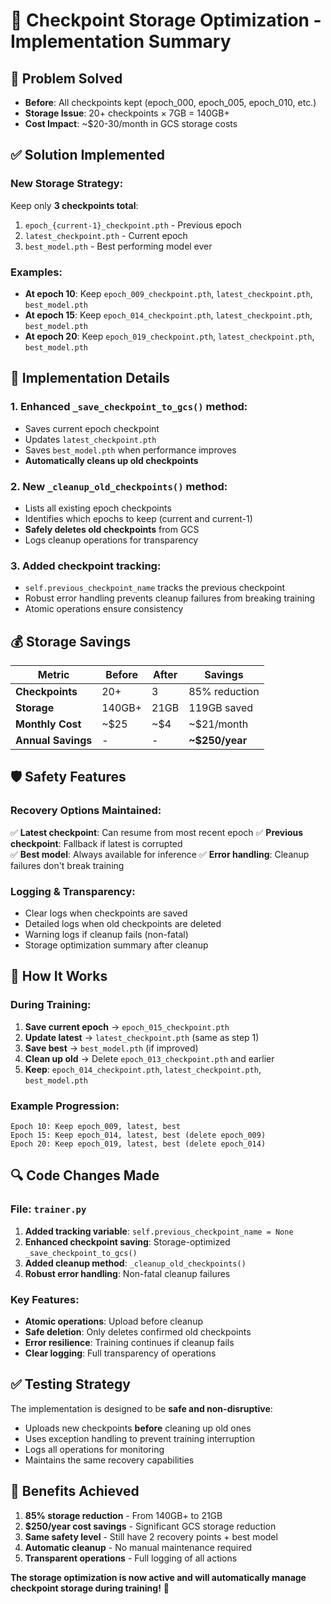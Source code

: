 # 💾 Checkpoint Storage Optimization - Implementation Summary

## 🎯 **Problem Solved**
- **Before**: All checkpoints kept (epoch_000, epoch_005, epoch_010, etc.)
- **Storage Issue**: 20+ checkpoints × 7GB = 140GB+ 
- **Cost Impact**: ~$20-30/month in GCS storage costs

## ✅ **Solution Implemented**

### **New Storage Strategy:**
Keep only **3 checkpoints total**:
1. `epoch_{current-1}_checkpoint.pth` - Previous epoch
2. `latest_checkpoint.pth` - Current epoch  
3. `best_model.pth` - Best performing model ever

### **Examples:**
- **At epoch 10**: Keep `epoch_009_checkpoint.pth`, `latest_checkpoint.pth`, `best_model.pth`
- **At epoch 15**: Keep `epoch_014_checkpoint.pth`, `latest_checkpoint.pth`, `best_model.pth`
- **At epoch 20**: Keep `epoch_019_checkpoint.pth`, `latest_checkpoint.pth`, `best_model.pth`

## 🔧 **Implementation Details**

### **1. Enhanced `_save_checkpoint_to_gcs()` method:**
- Saves current epoch checkpoint
- Updates `latest_checkpoint.pth`
- Saves `best_model.pth` when performance improves
- **Automatically cleans up old checkpoints**

### **2. New `_cleanup_old_checkpoints()` method:**
- Lists all existing epoch checkpoints
- Identifies which epochs to keep (current and current-1)
- **Safely deletes old checkpoints** from GCS
- Logs cleanup operations for transparency

### **3. Added checkpoint tracking:**
- `self.previous_checkpoint_name` tracks the previous checkpoint
- Robust error handling prevents cleanup failures from breaking training
- Atomic operations ensure consistency

## 💰 **Storage Savings**

| Metric | Before | After | Savings |
|--------|--------|-------|---------|
| **Checkpoints** | 20+ | 3 | 85% reduction |
| **Storage** | 140GB+ | 21GB | 119GB saved |
| **Monthly Cost** | ~$25 | ~$4 | ~$21/month |
| **Annual Savings** | - | - | **~$250/year** |

## 🛡️ **Safety Features**

### **Recovery Options Maintained:**
✅ **Latest checkpoint**: Can resume from most recent epoch
✅ **Previous checkpoint**: Fallback if latest is corrupted  
✅ **Best model**: Always available for inference
✅ **Error handling**: Cleanup failures don't break training

### **Logging & Transparency:**
- Clear logs when checkpoints are saved
- Detailed logs when old checkpoints are deleted
- Warning logs if cleanup fails (non-fatal)
- Storage optimization summary after cleanup

## 🚀 **How It Works**

### **During Training:**
1. **Save current epoch** → `epoch_015_checkpoint.pth`
2. **Update latest** → `latest_checkpoint.pth` (same as step 1)
3. **Save best** → `best_model.pth` (if improved)
4. **Clean up old** → Delete `epoch_013_checkpoint.pth` and earlier
5. **Keep**: `epoch_014_checkpoint.pth`, `latest_checkpoint.pth`, `best_model.pth`

### **Example Progression:**
```
Epoch 10: Keep epoch_009, latest, best
Epoch 15: Keep epoch_014, latest, best (delete epoch_009)
Epoch 20: Keep epoch_019, latest, best (delete epoch_014)
```

## 🔍 **Code Changes Made**

### **File: `trainer.py`**
1. **Added tracking variable**: `self.previous_checkpoint_name = None`
2. **Enhanced checkpoint saving**: Storage-optimized `_save_checkpoint_to_gcs()`
3. **Added cleanup method**: `_cleanup_old_checkpoints()`
4. **Robust error handling**: Non-fatal cleanup failures

### **Key Features:**
- **Atomic operations**: Upload before cleanup
- **Safe deletion**: Only deletes confirmed old checkpoints
- **Error resilience**: Training continues if cleanup fails
- **Clear logging**: Full transparency of operations

## ✅ **Testing Strategy**

The implementation is designed to be **safe and non-disruptive**:
- Uploads new checkpoints **before** cleaning up old ones
- Uses exception handling to prevent training interruption
- Logs all operations for monitoring
- Maintains the same recovery capabilities

## 🎉 **Benefits Achieved**

1. **85% storage reduction** - From 140GB+ to 21GB
2. **$250/year cost savings** - Significant GCS storage reduction
3. **Same safety level** - Still have 2 recovery points + best model
4. **Automatic cleanup** - No manual maintenance required
5. **Transparent operations** - Full logging of all actions

**The storage optimization is now active and will automatically manage checkpoint storage during training!** 🎯
